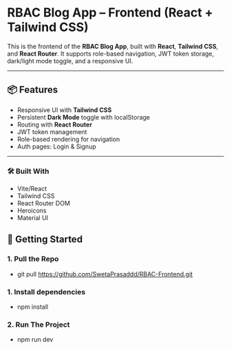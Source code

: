 # RBAC Blog App – Frontend (React + Tailwind CSS)

This is the frontend of the **RBAC Blog App**, built with **React**, **Tailwind CSS**, and **React Router**. It supports role-based navigation, JWT token storage, dark/light mode toggle, and a responsive UI.

---

## 📦 Features

- Responsive UI with **Tailwind CSS**
- Persistent **Dark Mode** toggle with localStorage
- Routing with **React Router**
- JWT token management
- Role-based rendering for navigation
- Auth pages: Login & Signup

---

### 🛠️ Built With
 - Vite/React
 - Tailwind CSS
 - React Router DOM
 - Heroicons
 - Material UI


## 🚀 Getting Started

### 1. Pull the Repo

- git pull https://github.com/SwetaPrasaddd/RBAC-Frontend.git

### 1. Install dependencies

- npm install

### 2. Run The Project
- npm run dev

